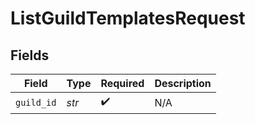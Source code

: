 # ListGuildTemplatesRequest


## Fields

| Field              | Type               | Required           | Description        |
| ------------------ | ------------------ | ------------------ | ------------------ |
| `guild_id`         | *str*              | :heavy_check_mark: | N/A                |